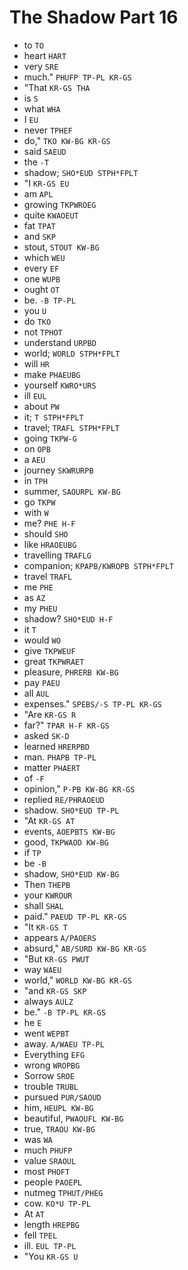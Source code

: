 # The Shadow Part 16

* to `TO`
* heart `HART`
* very `SRE`
* much." `PHUFP TP-PL KR-GS`
* "That `KR-GS THA`
* is `S`
* what `WHA`
* I `EU`
* never `TPHEF`
* do," `TKO KW-BG KR-GS`
* said `SAEUD`
* the `-T`
* shadow; `SHO*EUD STPH*FPLT`
* "I `KR-GS EU`
* am `APL`
* growing `TKPWROEG`
* quite `KWAOEUT`
* fat `TPAT`
* and `SKP`
* stout, `STOUT KW-BG`
* which `WEU`
* every `EF`
* one `WUPB`
* ought `OT`
* be. `-B TP-PL`
* you `U`
* do `TKO`
* not `TPHOT`
* understand `URPBD`
* world; `WORLD STPH*FPLT`
* will `HR`
* make `PHAEUBG`
* yourself `KWRO*URS`
* ill `EUL`
* about `PW`
* it; `T STPH*FPLT`
* travel; `TRAFL STPH*FPLT`
* going `TKPW-G`
* on `OPB`
* a `AEU`
* journey `SKWRURPB`
* in `TPH`
* summer, `SAOURPL KW-BG`
* go `TKPW`
* with `W`
* me? `PHE H-F`
* should `SHO`
* like `HRAOEUBG`
* travelling `TRAFLG`
* companion; `KPAPB/KWROPB STPH*FPLT`
* travel `TRAFL`
* me `PHE`
* as `AZ`
* my `PHEU`
* shadow? `SHO*EUD H-F`
* it `T`
* would `WO`
* give `TKPWEUF`
* great `TKPWRAET`
* pleasure, `PHRERB KW-BG`
* pay `PAEU`
* all `AUL`
* expenses." `SPEBS/-S TP-PL KR-GS`
* "Are `KR-GS R`
* far?" `TPAR H-F KR-GS`
* asked `SK-D`
* learned `HRERPBD`
* man. `PHAPB TP-PL`
* matter `PHAERT`
* of `-F`
* opinion," `P-PB KW-BG KR-GS`
* replied `RE/PHRAOEUD`
* shadow. `SHO*EUD TP-PL`
* "At `KR-GS AT`
* events, `AOEPBTS KW-BG`
* good, `TKPWAOD KW-BG`
* if `TP`
* be `-B`
* shadow, `SHO*EUD KW-BG`
* Then `THEPB`
* your `KWROUR`
* shall `SHAL`
* paid." `PAEUD TP-PL KR-GS`
* "It `KR-GS T`
* appears `A/PAOERS`
* absurd," `AB/SURD KW-BG KR-GS`
* "But `KR-GS PWUT`
* way `WAEU`
* world," `WORLD KW-BG KR-GS`
* "and `KR-GS SKP`
* always `AULZ`
* be." `-B TP-PL KR-GS`
* he `E`
* went `WEPBT`
* away. `A/WAEU TP-PL`
* Everything `EFG`
* wrong `WROPBG`
* Sorrow `SROE`
* trouble `TRUBL`
* pursued `PUR/SAOUD`
* him, `HEUPL KW-BG`
* beautiful, `PWAOUFL KW-BG`
* true, `TRAOU KW-BG`
* was `WA`
* much `PHUFP`
* value `SRAOUL`
* most `PHOFT`
* people `PAOEPL`
* nutmeg `TPHUT/PHEG`
* cow. `KO*U TP-PL`
* At `AT`
* length `HREPBG`
* fell `TPEL`
* ill. `EUL TP-PL`
* "You `KR-GS U`
